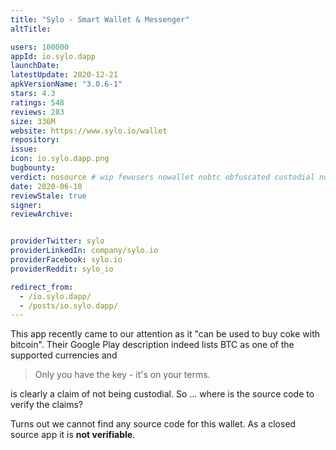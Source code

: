 ```yaml
---
title: "Sylo - Smart Wallet & Messenger"
altTitle: 

users: 100000
appId: io.sylo.dapp
launchDate: 
latestUpdate: 2020-12-21
apkVersionName: "3.0.6-1"
stars: 4.3
ratings: 548
reviews: 283
size: 336M
website: https://www.sylo.io/wallet
repository: 
issue: 
icon: io.sylo.dapp.png
bugbounty: 
verdict: nosource # wip fewusers nowallet nobtc obfuscated custodial nosource nonverifiable reproducible bounty defunct
date: 2020-06-10
reviewStale: true
signer: 
reviewArchive:


providerTwitter: sylo
providerLinkedIn: company/sylo.io
providerFacebook: sylo.io
providerReddit: sylo_io

redirect_from:
  - /io.sylo.dapp/
  - /posts/io.sylo.dapp/
---
```



This app recently came to our attention as it "can be used to buy coke with
bitcoin". Their Google Play description indeed lists BTC as one of the supported
currencies and

> Only you have the key - it's on your terms.

is clearly a claim of not being custodial. So ... where is the source code to
verify the claims?

Turns out we cannot find any source code for this wallet. As a closed source app
it is **not verifiable**.
